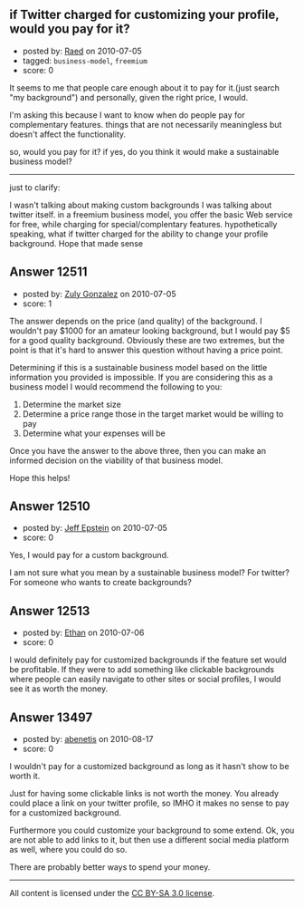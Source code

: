 ## if Twitter charged for customizing your profile, would you pay for it?

- posted by: [Raed](https://stackexchange.com/users/-1/2593-raed) on 2010-07-05
- tagged: `business-model`, `freemium`
- score: 0

It seems to me that people care enough about it to pay for it.(just search "my background")
and personally, given the right price, I would.

I'm asking this because I want to know when do people pay for complementary features. things that are not necessarily meaningless but doesn't affect the functionality.

so, would you pay for it? if yes, do you think it would make a sustainable business model?

-----
just to clarify:

I wasn't talking about making custom backgrounds I was talking about twitter itself. in a freemium business model, you offer the basic Web service for free, while charging for special/complentary features.
hypothetically speaking, what if twitter charged for the ability to change your profile background. Hope that made sense



## Answer 12511

- posted by: [Zuly Gonzalez](https://stackexchange.com/users/-1/2692-zuly-gonzalez) on 2010-07-05
- score: 1

The answer depends on the price (and quality) of the background. I wouldn't pay $1000 for an amateur looking background, but I would pay $5 for a good quality background. Obviously these are two extremes, but the point is that it's hard to answer this question without having a price point.

Determining if this is a sustainable business model based on the little information you provided is impossible. If you are considering this as a business model I would recommend the following to you:

 1. Determine the market size
 2. Determine a price range those in the target market would be willing to pay
 3. Determine what your expenses will be

Once you have the answer to the above three, then you can make an informed decision on the viability of that business model.

Hope this helps!




## Answer 12510

- posted by: [Jeff Epstein](https://stackexchange.com/users/-1/3666-jeff-epstein) on 2010-07-05
- score: 0

Yes, I would pay for a custom background.

I am not sure what you mean by a sustainable business model?  For twitter?  For someone who wants to create backgrounds?




## Answer 12513

- posted by: [Ethan](https://stackexchange.com/users/-1/3750-ethan) on 2010-07-06
- score: 0

I would definitely pay for customized backgrounds if the feature set would be profitable.  If they were to add something like clickable backgrounds where people can easily navigate to other sites or social profiles, I would see it as worth the money.


## Answer 13497

- posted by: [abenetis](https://stackexchange.com/users/-1/3397-abenetis) on 2010-08-17
- score: 0

I wouldn't pay for a customized background as long as it hasn't show to be worth it.

Just for having some clickable links is not worth the money. You already could place a link on your twitter profile, so IMHO it makes no sense to pay for a customized background.

Furthermore you could customize your background to some extend. Ok, you are not able to add links to it, but then use a different social media platform as well, where you could do so.

There are probably better ways to spend your money.

 



---

All content is licensed under the [CC BY-SA 3.0 license](https://creativecommons.org/licenses/by-sa/3.0/).

